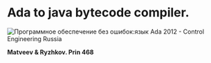 # Ada to java bytecode compiler.

![Программное обеспечение без ошибок:язык Ada 2012 - Control Engineering  Russia](https://controleng.ru/wp-content/uploads/27_70_01-400x199.png)

**Matveev & Ryzhkov.
Prin 468**
